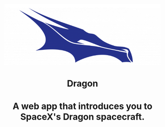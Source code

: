 <div style="text-align:center"><img src="https://github.com/Cocokringle/dragon-react-app/blob/main/public/logo-dragon.png"/></div>

<h1 align="center">Dragon<h1>
<p align="center">A web app that introduces you to SpaceX's Dragon spacecraft.<p>


